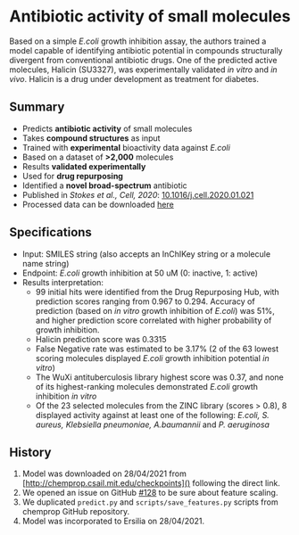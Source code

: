 # Antibiotic activity of small molecules

Based on a simple _E.coli_ growth inhibition assay, the authors trained a model capable of identifying antibiotic potential in compounds structurally divergent from conventional antibiotic drugs. One of the predicted active molecules, Halicin (SU3327), was experimentally validated _in vitro_ and _in vivo_. Halicin is a drug under development as treatment for diabetes.

## Summary

* Predicts **antibiotic activity** of small molecules
* Takes **compound structures** as input
* Trained with **experimental** bioactivity data against _E.coli_
* Based on a dataset of **>2,000** molecules
* Results **validated experimentally**
* Used for **drug repurposing**
* Identified a **novel broad-spectrum** antibiotic
* Published in *Stokes et al., Cell, 2020*: [10.1016/j.cell.2020.01.021]()
* Processed data can be downloaded [here](https://github.com/yangkevin2/coronavirus_data/blob/master/data/ecoli.csv)

## Specifications

* Input: SMILES string (also accepts an InChIKey string or a molecule name string) 
* Endpoint: _E.coli_ growth inhibition at 50 uM (0: inactive, 1: active)
* Results interpretation: 
    * 99 initial hits were identified from the Drug Repurposing Hub, with prediction scores ranging from 0.967 to 0.294. Accuracy of prediction (based on _in vitro_ growth         inhibition of _E.coli_) was 51%, and higher prediction score correlated with higher probability of growth inhibition.
    * Halicin prediction score was 0.3315
    * False Negative rate was estimated to be 3.17% (2 of the 63 lowest scoring molecules displayed _E.coli_ growth inhibition potential _in vitro_)
    * The WuXi antituberculosis library highest score was 0.37, and none of its highest-ranking molecules demonstrated _E.coli_ growth inhibition _in vitro_
    * Of the 23 selected molecules from the ZINC library (scores > 0.8), 8 displayed activity against at least one of the following: _E.coli, S. aureus, Klebsiella                 pneumoniae, A.baumannii_ and _P. aeruginosa_

## History

1. Model was downloaded on 28/04/2021 from [http://chemprop.csail.mit.edu/checkpoints]() following the direct link.
2. We opened an issue on GitHub [#128](https://github.com/chemprop/chemprop/issues/108#issuecomment-802245616) to be sure about feature scaling.
3. We duplicated `predict.py` and `scripts/save_features.py` scripts from chemprop GitHub repository.
4. Model was incorporated to Ersilia on 28/04/2021.

